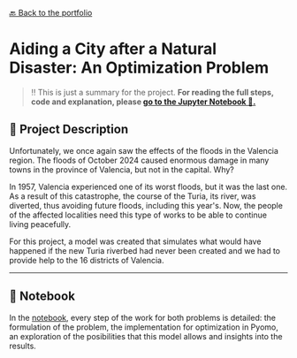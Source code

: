 [🔙 Back to the portfolio](https://jorcamar.github.io/#aiding-a-city-after-a-natural-disaster)

# Aiding a City after a Natural Disaster: An Optimization Problem

> ‼️ This is just a summary for the project. **For reading the full steps, code and explanation, please [go to the Jupyter Notebook 📙.](notebooks/optimization-aid.html)**


## 📖 Project Description

Unfortunately, we once again saw the effects of the floods in the Valencia region. The floods of October 2024 caused enormous damage in many towns in the province of Valencia, but not in the capital. Why?

In 1957, Valencia experienced one of its worst floods, but it was the last one. As a result of this catastrophe, the course of the Turia, its river, was diverted, thus avoiding future floods, including this year's. Now, the people of the affected localities need this type of works to be able to continue living peacefully.

For this project, a model was created that simulates what would have happened if the new Turia riverbed had never been created and we had to provide help to the 16 districts of Valencia.


---

## 📙 Notebook

In the [notebook](notebooks/optimization-aid.html), every step of the work for both problems is detailed: the formulation of the problem, the implementation for optimization in Pyomo, an exploration of the posibilities that this model allows and insights into the results.